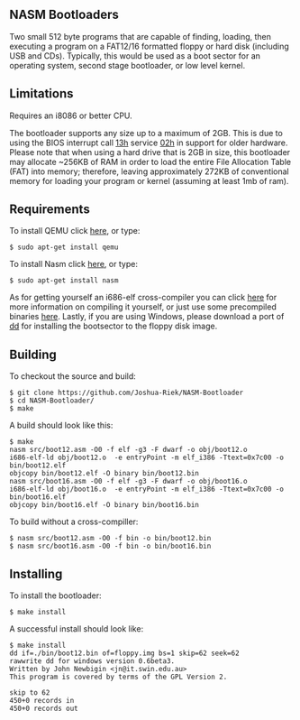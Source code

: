 ## NASM Bootloaders
Two small 512 byte programs that are capable of finding, loading,
then executing a program on a FAT12/16 formatted floppy or hard disk 
(including USB and CDs). Typically, this would be used as a boot sector
for an operating system, second stage bootloader, or low level kernel.

## Limitations
Requires an i8086 or better CPU.

The bootloader supports any size up to a maximum of 2GB. This is due to using the BIOS interrupt call [13h] service [02h] in support for older hardware. Please note that when using a hard drive that is 2GB in size, this bootloader may allocate ~256KB of RAM in order to load the entire File Allocation Table (FAT) into memory; therefore, leaving approximately 272KB of conventional memory for loading your program or kernel (assuming at least 1mb of ram).

## Requirements

To install QEMU click [here](https://www.qemu.org/download/), or type:
```
$ sudo apt-get install qemu
```

To install Nasm click [here](https://www.nasm.us/pub/nasm/releasebuilds/2.14.02/), or type:
```
$ sudo apt-get install nasm
```

As for getting yourself an i686-elf cross-compiler you can click [here](https://wiki.osdev.org/GCC_Cross-Compiler) for more information on compiling it yourself, or just use some precompiled binaries [here](https://github.com/lordmilko/i686-elf-tools/releases). Lastly, if you are using Windows, please download a port of [dd](http://www.chrysocome.net/dd) for installing the bootsector to the floppy disk image.

## Building

To checkout the source and build:
```
$ git clone https://github.com/Joshua-Riek/NASM-Bootloader
$ cd NASM-Bootloader/
$ make
```

A build should look like this:
```
$ make
nasm src/boot12.asm -O0 -f elf -g3 -F dwarf -o obj/boot12.o
i686-elf-ld obj/boot12.o  -e entryPoint -m elf_i386 -Ttext=0x7c00 -o bin/boot12.elf
objcopy bin/boot12.elf -O binary bin/boot12.bin
nasm src/boot16.asm -O0 -f elf -g3 -F dwarf -o obj/boot16.o
i686-elf-ld obj/boot16.o  -e entryPoint -m elf_i386 -Ttext=0x7c00 -o bin/boot16.elf
objcopy bin/boot16.elf -O binary bin/boot16.bin
```

To build without a cross-compiller:
```
$ nasm src/boot12.asm -O0 -f bin -o bin/boot12.bin
$ nasm src/boot16.asm -O0 -f bin -o bin/boot16.bin
```

## Installing

To install the bootloader:
```
$ make install
```

A successful install should look like:
```
$ make install
dd if=./bin/boot12.bin of=floppy.img bs=1 skip=62 seek=62
rawwrite dd for windows version 0.6beta3.
Written by John Newbigin <jn@it.swin.edu.au>
This program is covered by terms of the GPL Version 2.

skip to 62
450+0 records in
450+0 records out
```
 
[13h]:    http://webpages.charter.net/danrollins/techhelp/0185.HTM
[02h]:    http://webpages.charter.net/danrollins/techhelp/0188.HTM
[42h]:    https://wiki.osdev.org/ATA_in_x86_RealMode_(BIOS)
